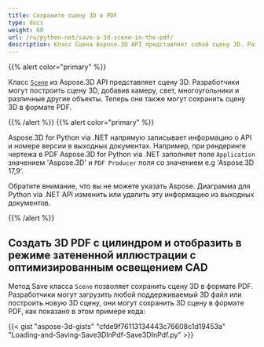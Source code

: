 ```yaml
---
title: Сохраните сцену 3D в PDF
type: docs
weight: 60
url: /ru/python-net/save-a-3d-scene-in-the-pdf/
description: Класс Сцена Aspose.3D API представляет собой сцену 3D. Разработчики могут построить сцену 3D, добавив камеру, свет, многоугольники и различные другие объекты. Теперь они также могут сохранить сцену 3D в формате PDF.
---
```

{{% alert color="primary" %}} 

Класс [`Scene`](https://reference.aspose.com/3d/net/aspose.threed/scene) из Aspose.3D API представляет сцену 3D. Разработчики могут построить сцену 3D, добавив камеру, свет, многоугольники и различные другие объекты. Теперь они также могут сохранить сцену 3D в формате PDF.

{{% /alert %}} {{% alert color="primary" %}} 

Aspose.3D for Python via .NET напрямую записывает информацию о API и номере версии в выходных документах. Например, при рендеринге чертежа в PDF Aspose.3D for Python via .NET заполняет поле `Application` значением 'Aspose.3D' и `PDF Producer` поля со значением e.g 'Aspose.3D 17,9'.

Обратите внимание, что вы не можете указать Aspose. Диаграмма для Python via .NET API изменить или удалить эту информацию из выходных документов.

{{% /alert %}} 
##  **Создать 3D PDF с цилиндром и отобразить в режиме затененной иллюстрации с оптимизированным освещением CAD**
Метод Save класса `Scene` позволяет сохранить сцену 3D в формате PDF. Разработчики могут загрузить любой поддерживаемый 3D файл или построить новую 3D сцену, они могут сохранить 3D сцену в формате PDF, как показано в этом примере кода:

{{< gist "aspose-3d-gists" "cfde9f76113134443c76608c1d19453a" "Loading-and-Saving-Save3DInPdf-Save3DInPdf.py" >}}
